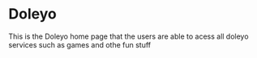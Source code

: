 # Doleyo
This is the Doleyo home page that the users are able to acess all doleyo services such as games and othe fun stuff
